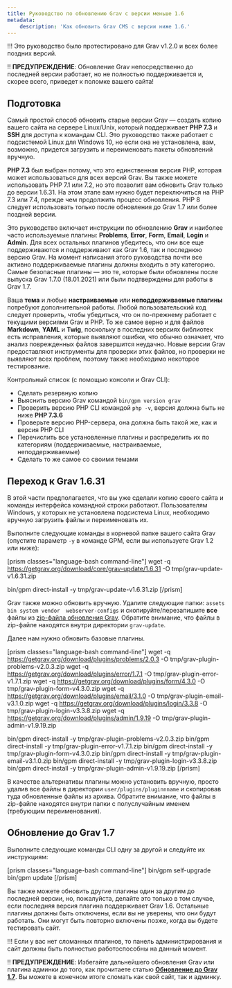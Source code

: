 ```yaml
---
title: Руководство по обновлению Grav с версии меньше 1.6
metadata:
    description: 'Как обновить Grav CMS с версии ниже 1.6.'
---
```


!!! Это руководство было протестировано для Grav v1.2.0 и всех более поздних версий.

!! **ПРЕДУПРЕЖДЕНИЕ**: Обновление Grav непосредственно до последней версии работает, но не полностью поддерживается и, скорее всего, приведет к поломке вашего сайта!

## Подготовка

Самый простой способ обновить старые версии Grav — создать копию вашего сайта на сервере Linux/Unix, который поддерживает **PHP 7.3** и **SSH** для доступа к командам CLI. Это руководство также работает с подсистемой Linux для Windows 10, но если она не установлена, вам, возможно, придется загрузить и переименовать пакеты обновлений вручную.

**PHP 7.3** был выбран потому, что это единственная версия PHP, которая может использоваться для всех версий Grav. Вы также можете использовать PHP 7.1 или 7.2, но это позволит вам обновить Grav только до версии 1.6.31. На этом этапе вам нужно будет переключиться на PHP 7.3 или 7.4, прежде чем продолжить процесс обновления. PHP 8 следует использовать только после обновления до Grav 1.7 или более поздней версии.

Это руководство включает инструкции по обновлению **Grav** и наиболее часто используемые плагины: **Problems**, **Error**, **Form**, **Email**, **Login** и **Admin**. Для всех остальных плагинов убедитесь, что они все еще поддерживаются и поддерживают как Grav 1.6, так и последнюю версию Grav. На момент написания этого руководства почти все активно поддерживаемые плагины должны входить в эту категорию. Самые безопасные плагины — это те, которые были обновлены после выпуска Grav 1.7.0 (18.01.2021) или были подтверждены для работы в Grav 1.7.

Ваша **тема** и любые **настраиваемые** или **неподдерживаемые плагины** потребуют дополнительной работы. Любой пользовательский код следует проверить, чтобы убедиться, что он по-прежнему работает с текущими версиями Grav и PHP. То же самое верно и для файлов **Markdown**, **YAML** и **Twig**, поскольку в последних версиях библиотек есть исправления, которые выявляют ошибки, что обычно означает, что анализ поврежденных файлов завершится неудачно. Новые версии Grav предоставляют инструменты для проверки этих файлов, но проверки не выявляют всех проблем, поэтому также необходимо некоторое тестирование.

Контрольный список (с помощью консоли и Grav CLI):

* Сделать резервную копию
* Выяснить версию Grav командой `bin/gpm version grav`
* Проверить версию PHP CLI командой `php -v`, версия должна быть не ниже **PHP 7.3.6**
* Проверьте версию PHP-сервера, она должна быть такой же, как и версия PHP CLI
* Перечислить все установленные плагины и распределить их по категориям (поддерживаемые, настраиваемые, неподдерживаемые)
* Сделать то же самое со своими темами

## Переход к Grav 1.6.31

В этой части предполагается, что вы уже сделали копию своего сайта и команды интерфейса командной строки работают. Пользователям Windows, у которых не установлена ​​подсистема Linux, необходимо вручную загрузить файлы и переименовать их.

Выполните следующие команды в корневой папке вашего сайта Grav (опустите параметр `-y` в команде GPM, если вы используете Grav 1.2 или ниже):

[prism classes="language-bash command-line"]
wget -q https://getgrav.org/download/core/grav-update/1.6.31 -O tmp/grav-update-v1.6.31.zip

bin/gpm direct-install -y tmp/grav-update-v1.6.31.zip
[/prism]

Grav также можно обновить вручную. Удалите следующие папки: `assets bin system vendor  webserver-configs` и скопируйте/перезапишите **все** файлы из [zip-файла обновления Grav](https://getgrav.org/download/core/grav-update/1.6.31). Обратите внимание, что файлы в zip-файле находятся внутри директории `grav-update`.

Далее нам нужно обновить базовые плагины.

[prism classes="language-bash command-line"]
wget -q https://getgrav.org/download/plugins/problems/2.0.3 -O tmp/grav-plugin-problems-v2.0.3.zip
wget -q https://getgrav.org/download/plugins/error/1.7.1 -O tmp/grav-plugin-error-v1.7.1.zip
wget -q https://getgrav.org/download/plugins/form/4.3.0 -O tmp/grav-plugin-form-v4.3.0.zip
wget -q https://getgrav.org/download/plugins/email/3.1.0 -O tmp/grav-plugin-email-v3.1.0.zip
wget -q https://getgrav.org/download/plugins/login/3.3.8 -O tmp/grav-plugin-login-v3.3.8.zip
wget -q https://getgrav.org/download/plugins/admin/1.9.19 -O tmp/grav-plugin-admin-v1.9.19.zip


bin/gpm direct-install -y tmp/grav-plugin-problems-v2.0.3.zip
bin/gpm direct-install -y tmp/grav-plugin-error-v1.7.1.zip
bin/gpm direct-install -y tmp/grav-plugin-form-v4.3.0.zip
bin/gpm direct-install -y tmp/grav-plugin-email-v3.1.0.zip
bin/gpm direct-install -y tmp/grav-plugin-login-v3.3.8.zip
bin/gpm direct-install -y tmp/grav-plugin-admin-v1.9.19.zip
[/prism]

В качестве альтернативы плагины можно установить вручную, просто удалив все файлы в директории `user/plugins/pluginnname` и скопировав туда обновленные файлы из архива. Обратите внимание, что файлы в zip-файле находятся внутри папки с полуслучайным именем (требующим переименования).

## Обновление до Grav 1.7

Выполните следующие команды CLI одну за другой и следуйте их инструкциям:

[prism classes="language-bash command-line"]
bin/gpm self-upgrade
bin/gpm update
[/prism]

Вы также можете обновить другие плагины один за другим до последней версии, но, пожалуйста, делайте это только в том случае, если последняя версия плагина поддерживает Grav 1.6. Остальные плагины должны быть отключены, если вы не уверены, что они будут работать. Они могут быть повторно включены позже, когда вы будете тестировать сайт.



!!! Если у вас нет сломанных плагинов, то панель администрирования и сайт должны быть полностью работоспособны на данный момент.

!! **ПРЕДУПРЕЖДЕНИЕ**: Избегайте дальнейшего обновления Grav или плагина админки до того, как прочитаете статью **[Обновление до Grav 1.7](/advanced/grav-development/grav-17-upgrade-guide)**. Вы можете в конечном итоге сломать как свой сайт, так и админку.
